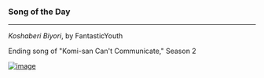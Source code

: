 ### Song of the Day
---
_Koshaberi Biyori_, by FantasticYouth

Ending song of "Komi-san Can't Communicate," Season 2

[![image](https://user-images.githubusercontent.com/44093048/192171791-5c1b808e-e0fc-450f-95ec-f12d6fe790ba.png)](https://youtu.be/lwF1pl0Nufc)
